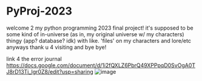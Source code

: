 # PyProj-2023
welcome 2 my python programming 2023 final project!
it's supposed to be some kind of in-universe (as in, my original universe w/ my characters) thingy (app? database? idk) with like. 'files' on my characters and lore/etc
anyways thank u 4 visiting and bye bye!

link 4 the error journal https://docs.google.com/document/d/1i2fQXLZ6PbrQ49XPPpqD0SvOgA0TJ8rD13Ti_lgr0Z8/edit?usp=sharing
![image](https://github.com/bowerbirdblue/PyProj-2023/assets/148992515/91e21861-4d65-4a9a-a63b-167bf60d0376)

